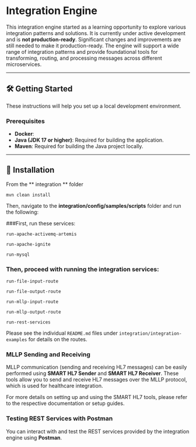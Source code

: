 # Integration Engine

This integration engine started as a learning opportunity to explore various integration patterns and solutions. It is currently under active development and is **not production-ready**. Significant changes and improvements are still needed to make it production-ready. The engine will support a wide range of integration patterns and provide foundational tools for transforming, routing, and processing messages across different microservices.

---

## 🛠 Getting Started

These instructions will help you set up a local development environment.

### Prerequisites

- **Docker**:
- **Java (JDK 17 or higher)**: Required for building the application.
- **Maven**: Required for building the Java project locally.

---

## 🚀 Installation

From the ** integration ** folder

```
mvn clean install
```

Then, navigate to the **integration/config/samples/scripts** folder and run the following:

###First, run these services:

```
run-apache-activemq-artemis

run-apache-ignite

run-mysql
```

### Then, proceed with running the integration services:

```
run-file-input-route

run-file-output-route

run-mllp-input-route

run-mllp-output-route

run-rest-services
```

Please see the individual `README.md` files under `integration/integration-examples` for details on the routes.

### MLLP Sending and Receiving

MLLP communication (sending and receiving HL7 messages) can be easily performed using **SMART HL7 Sender** and **SMART HL7 Receiver**. These tools allow you to send and receive HL7 messages over the MLLP protocol, which is used for healthcare integration.

For more details on setting up and using the SMART HL7 tools, please refer to the respective documentation or setup guides.

### Testing REST Services with Postman

You can interact with and test the REST services provided by the integration engine using **Postman**. 
